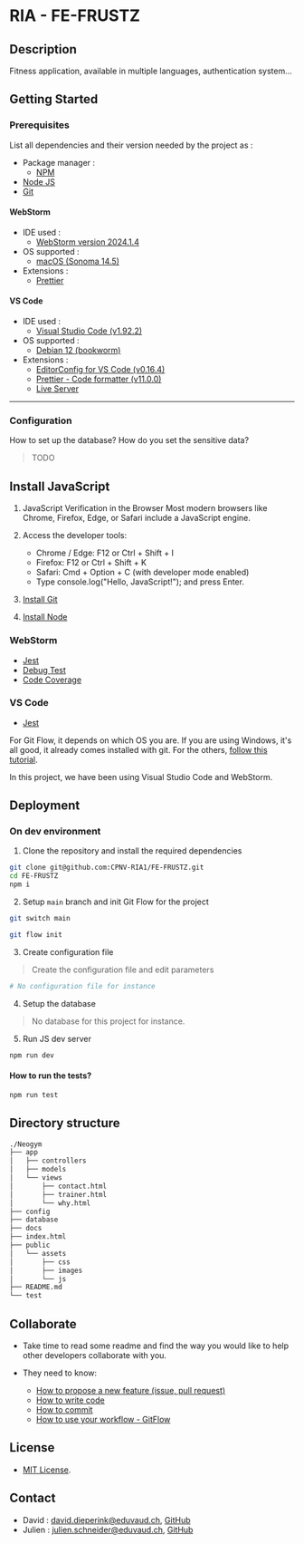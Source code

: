 # RIA - FE-FRUSTZ

## Description

Fitness application, available in multiple languages, authentication system...

## Getting Started

### Prerequisites

List all dependencies and their version needed by the project as :

-   Package manager :
    -   [NPM](https://docs.npmjs.com/try-the-latest-stable-version-of-npm)
-   [Node JS](https://nodejs.org/en/download)
-   [Git](https://git-scm.com/)

#### WebStorm

-   IDE used :
    -   [WebStorm version 2024.1.4](https://www.jetbrains.com/webstorm/)
-   OS supported :
    -   [macOS (Sonoma 14.5)](https://www.iclarified.com/91544/where-to-download-macos-sonoma)
-   Extensions :
    -   [Prettier](https://prettier.io/docs/webstorm)

#### VS Code

-   IDE used :
    -   [Visual Studio Code (v1.92.2)](https://code.visualstudio.com/updates/v1_92)
-   OS supported :
    -   [Debian 12 (bookworm)](https://www.debian.org/releases/bullseye/debian-installer/index)
-   Extensions :
    -   [EditorConfig for VS Code (v0.16.4)](https://marketplace.visualstudio.com/items?itemName=EditorConfig.EditorConfig)
    -   [Prettier - Code formatter (v11.0.0)](https://marketplace.visualstudio.com/items?itemName=esbenp.prettier-vscode)
    -   [Live Server](https://marketplace.visualstudio.com/items?itemName=ritwickdey.LiveServer)

---

### Configuration

How to set up the database? How do you set the sensitive data?

> TODO

## Install JavaScript

1. JavaScript Verification in the Browser
   Most modern browsers like Chrome, Firefox, Edge, or Safari include a JavaScript engine.
2. Access the developer tools:

    - Chrome / Edge: F12 or Ctrl + Shift + I
    - Firefox: F12 or Ctrl + Shift + K
    - Safari: Cmd + Option + C (with developer mode enabled)
    - Type console.log("Hello, JavaScript!"); and press Enter.

3. [Install Git](https://git-scm.com/book/en/v2/Getting-Started-Installing-Git)
4. [Install Node](https://nodejs.org/fr/download)

### WebStorm

-   [Jest](https://www.jetbrains.com/help/webstorm/running-unit-tests-on-jest.html#ws_node_test_docker)
-   [Debug Test](https://www.jetbrains.com/help/webstorm/running-unit-tests-on-jest.html#ws_jest_debugging_tests)
-   [Code Coverage](https://www.jetbrains.com/help/webstorm/running-unit-tests-on-jest.html#ws_jest_code_coverage)

### VS Code

-   [Jest](https://marketplace.visualstudio.com/items?itemName=Orta.vscode-jest)

For Git Flow, it depends on which OS you are. If you are using Windows, it's all good, it already comes installed with git. For the others, [follow this tutorial](https://skoch.github.io/Git-Workflow/).

In this project, we have been using Visual Studio Code and WebStorm.

## Deployment

### On dev environment

1. Clone the repository and install the required dependencies

```bash
git clone git@github.com:CPNV-RIA1/FE-FRUSTZ.git
cd FE-FRUSTZ
npm i
```

2. Setup `main` branch and init Git Flow for the project

```bash
git switch main

git flow init
```

3. Create configuration file

> Create the configuration file and edit parameters

```bash
# No configuration file for instance
```

4. Setup the database

> No database for this project for instance.

5. Run JS dev server

```bash
npm run dev
```

#### How to run the tests?

```bash
npm run test
```

## Directory structure

```bash
./Neogym
├── app
│   ├── controllers
│   ├── models
│   └── views
│       ├── contact.html
│       ├── trainer.html
│       └── why.html
├── config
├── database
├── docs
├── index.html
├── public
│   └── assets
│       ├── css
│       ├── images
│       └── js
├── README.md
└── test
```

## Collaborate

-   Take time to read some readme and find the way you would like to help other developers collaborate with you.

-   They need to know:
    -   [How to propose a new feature (issue, pull request)](https://github.com/CPNV-RIA1/FE-FRUSTZ/issues/new)
    -   [How to write code](https://ecma-international.org/)
    -   [How to commit](https://www.conventionalcommits.org/en/v1.0.0/)
    -   [How to use your workflow - GitFlow](https://nvie.com/posts/a-successful-git-branching-model/)

## License

-   [MIT License](LICENSE).

## Contact

-   David : <david.dieperink@eduvaud.ch>, [GitHub](https://github.com/dieperid)
-   Julien : <julien.schneider@eduvaud.ch>, [GitHub](https://github.com/T5uy0)
